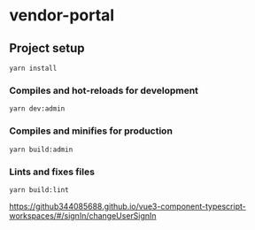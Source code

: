 # vendor-portal

## Project setup
```
yarn install
```

### Compiles and hot-reloads for development
```
yarn dev:admin
```

### Compiles and minifies for production
```
yarn build:admin 
```

### Lints and fixes files
```
yarn build:lint  
```
 https://github344085688.github.io/vue3-component-typescript-workspaces/#/signIn/changeUserSignIn
